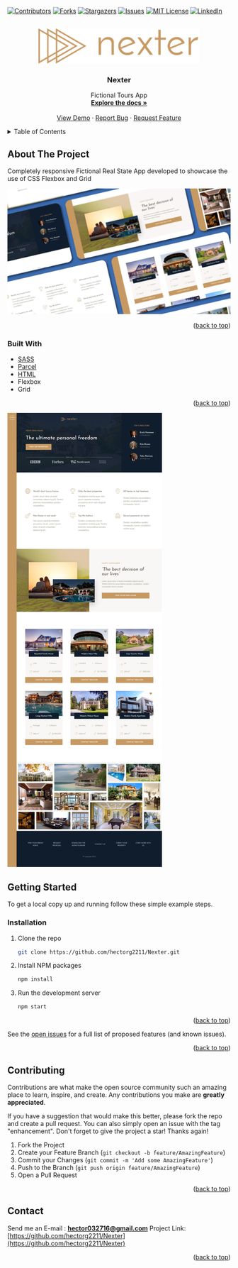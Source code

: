 <div id="top"></div>

[![Contributors][contributors-shield]][contributors-url]
[![Forks][forks-shield]][forks-url]
[![Stargazers][stars-shield]][stars-url]
[![Issues][issues-shield]][issues-url]
[![MIT License][license-shield]][license-url]
[![LinkedIn][linkedin-shield]][linkedin-url]

<!-- PROJECT LOGO -->
<br />
<div align="center">
  <a href="https://github.com/hectorg2211/Nexter">
    <img src="img/logo.png" alt="Logo" height="80">
  </a>

<h3 align="center">Nexter</h3>

  <p align="center">
    Fictional Tours App
    <br />
    <a href="https://github.com/hectorg2211/Nexter"><strong>Explore the docs »</strong></a>
    <br />
    <br />
    <a href="https://Nexter-hector-app.netlify.app/">View Demo</a>
    ·
    <a href="https://github.com/hectorg2211/Nexter/issues">Report Bug</a>
    ·
    <a href="https://github.com/hectorg2211/Nexter/issues">Request Feature</a>
  </p>
</div>

<!-- TABLE OF CONTENTS -->
<details>
  <summary>Table of Contents</summary>
  <ol>
    <li>
      <a href="#about-the-project">About The Project</a>
      <ul>
        <li><a href="#built-with">Built With</a></li>
      </ul>
    </li>
    <li>
      <a href="#getting-started">Getting Started</a>
      <ul>
        <li><a href="#prerequisites">Prerequisites</a></li>
        <li><a href="#installation">Installation</a></li>
      </ul>
    </li>
    <li><a href="#usage">Usage</a></li>
    <li><a href="#roadmap">Roadmap</a></li>
    <li><a href="#contributing">Contributing</a></li>
    <li><a href="#license">License</a></li>
    <li><a href="#contact">Contact</a></li>
    <li><a href="#acknowledgments">Acknowledgments</a></li>
  </ol>
</details>

<!-- ABOUT THE PROJECT -->

## About The Project
Completely responsive Fictional Real State App developed to showcase the use of CSS Flexbox and Grid

[![Nexter](https://github.com/hectorg2211/Nexter/blob/master/Nexter.jpg)](https://Nexter-hector-app.netlify.app/)


<p align="right">(<a href="#top">back to top</a>)</p>

### Built With

- [SASS](https://sass-lang.com/)
- [Parcel](https://parceljs.org/)
- [HTML](https://developer.mozilla.org/es/docs/Web/HTML)
- Flexbox
- Grid

<p align="right">(<a href="#top">back to top</a>)</p>

![Nexter](https://github.com/hectorg2211/Nexter/blob/master/Full%20nexter.jpeg)

<!-- GETTING STARTED -->

## Getting Started

To get a local copy up and running follow these simple example steps.

### Installation

1. Clone the repo
   ```sh
   git clone https://github.com/hectorg2211/Nexter.git
   ```
2. Install NPM packages
   ```sh
   npm install
   ```
3. Run the development server
   ```sh
   npm start
   ```

<p align="right">(<a href="#top">back to top</a>)</p>

See the [open issues](https://github.com/hectorg2211/Nexter/issues) for a full list of proposed features (and known issues).

<p align="right">(<a href="#top">back to top</a>)</p>

<!-- CONTRIBUTING -->

## Contributing

Contributions are what make the open source community such an amazing place to learn, inspire, and create. Any contributions you make are **greatly appreciated**.

If you have a suggestion that would make this better, please fork the repo and create a pull request. You can also simply open an issue with the tag "enhancement".
Don't forget to give the project a star! Thanks again!

1. Fork the Project
2. Create your Feature Branch (`git checkout -b feature/AmazingFeature`)
3. Commit your Changes (`git commit -m 'Add some AmazingFeature'`)
4. Push to the Branch (`git push origin feature/AmazingFeature`)
5. Open a Pull Request

<p align="right">(<a href="#top">back to top</a>)</p>

<!-- CONTACT -->

## Contact
Send me an E-mail : **hector032716@gmail.com**
Project Link: [https://github.com/hectorg2211/Nexter](https://github.com/hectorg2211/Nexter)

<p align="right">(<a href="#top">back to top</a>)</p>


<!-- MARKDOWN LINKS & IMAGES -->
<!-- https://www.markdownguide.org/basic-syntax/#reference-style-links -->

[contributors-shield]: https://img.shields.io/github/contributors/hectorg2211/Nexter.svg?style=for-the-badge
[contributors-url]: https://github.com/hectorg2211/Nexter/graphs/contributors
[forks-shield]: https://img.shields.io/github/forks/hectorg2211/Nexter.svg?style=for-the-badge
[forks-url]: https://github.com/hectorg2211/Nexter/network/members
[stars-shield]: https://img.shields.io/github/stars/hectorg2211/Nexter.svg?style=for-the-badge
[stars-url]: https://github.com/hectorg2211/Nexter/stargazers
[issues-shield]: https://img.shields.io/github/issues/hectorg2211/Nexter.svg?style=for-the-badge
[issues-url]: https://github.com/hectorg2211/Nexter/issues
[license-shield]: https://img.shields.io/github/license/hectorg2211/Nexter.svg?style=for-the-badge
[license-url]: https://github.com/hectorg2211/Nexter/blob/master/LICENSE.txt
[linkedin-shield]: https://img.shields.io/badge/-LinkedIn-black.svg?style=for-the-badge&logo=linkedin&colorB=555
[linkedin-url]: https://linkedin.com/in/hector-garcia-698002188
[product-screenshot]: images/screenshot.png
